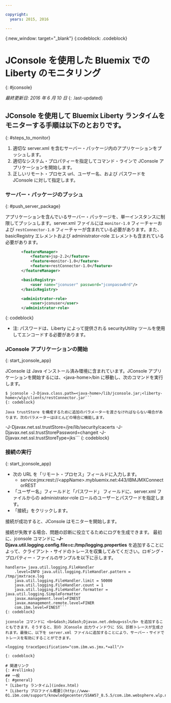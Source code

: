 ```yaml
---

copyright:
  years: 2015, 2016

---
```


{:new_window: target="_blank"}
{:codeblock: .codeblock}

# JConsole を使用した Bluemix での Liberty のモニタリング
{: #jconsole}

*最終更新日: 2016 年 6 月 10 日*
{: .last-updated}

## JConsole を使用して Bluemix Liberty ランタイムをモニターする手順は以下のとおりです。
{: #steps_to_monitor}

1. 適切な server.xml を含むサーバー・パッケージ内のアプリケーションをプッシュします。
2. 適切なシステム・プロパティーを指定してコマンド・ラインで JConsole アプリケーションを開始します。
3. 正しいリモート・プロセス url、ユーザー名、および パスワードを JConsole に対して指定します。

### サーバー・パッケージのプッシュ
{: #push_server_package}

アプリケーションを含んでいるサーバー・パッケージを、単一インスタンスに制限してプッシュします。server.xml ファイルには `monitor-1.0` フィーチャーおよび `restConnector-1.0` フィーチャーが含まれている必要があります。また、basicRegistry エレメントおよび administrator-role エレメントも含まれている必要があります。
```xml
       <featureManager>
           <feature>jsp-2.2</feature>
           <feature>monitor-1.0</feature>
           <feature>restConnector-1.0</feature>
       </featureManager>

       <basicRegistry>
           <user name="jconuser" password="jconpassw0rd"/>
       </basicRegistry>

       <administrator-role>
           <user>jconuser</user>
       </administrator-role>
```
{: codeblock}

   * 注: パスワードは、Liberty によって提供される securityUtility ツールを使用してエンコードする必要があります。

### JConsole アプリケーションの開始
{: start_jconsole_app}

JConsole は Java インストール済み環境に含まれています。JConsole アプリケーションを開始するには、&lt;java-home&gt;/bin に移動し、次のコマンドを実行します。

```
$ jconsole -J-Djava.class.path=<java-home>/lib/jconsole.jar;<liberty-home>/wlp/clients/restConnector.jar```
{: codeblock}

Java trustStore を構成するために追加のパラメーターを渡さなければならない場合があります。次のパラメーターはほとんどの場合に機能します。

```
-J-Djavax.net.ssl.trustStore=<java-home>/jre/lib/security/cacerts -J-Djavax.net.ssl.trustStorePassword=changeit -J-Djavax.net.ssl.trustStoreType=jks```
{: codeblock}

### 接続の実行
{: start_jconsole_app}
  * 次の URL を「リモート・プロセス」フィールドに入力します。
    * service:jmx:rest://&lt;appName&gt;.mybluemix.net:443/IBMJMXConnectorREST
  *  「ユーザー名」フィールドと「パスワード」 フィールドに、server.xml ファイルからの administrator-role ロールのユーザーとパスワードを指定します。
  * 「接続」をクリックします。

接続が成功すると、JConsole はモニターを開始します。

接続が失敗する場合、問題の診断に役立てるためにログを生成できます。
最初に、jconsole コマンドに **-J-Djava.util.logging.config.file=c:/tmp/logging.properties** を追加することによって、クライアント・サイドのトレースを収集してみてください。ロギング・プロパティー・ファイルのサンプルを以下に示します。
```
handlers= java.util.logging.FileHandler
    .level=INFO java.util.logging.FileHandler.pattern = /tmp/jmxtrace.log
    java.util.logging.FileHandler.limit = 50000
    java.util.logging.FileHandler.count = 1
    java.util.logging.FileHandler.formatter = java.util.logging.SimpleFormatter
    javax.management.level=FINEST
    javax.management.remote.level=FINER
    com.ibm.level=FINEST```
{: codeblock}

jconsole コマンドに <b>&dash;J&dash;Djavax.net.debug=ssl</b> を追加することもできます。そうすると、別の JConsole 出力ウィンドウに SSL 診断トレースが生成されます。最後に、以下を server.xml ファイルに追加することにより、サーバー・サイドでトレースを有効にすることができます。
```
    <logging traceSpecification="com.ibm.ws.jmx.*=all"/>
```
{: codeblock}

# 関連リンク
{: #rellinks}
## 一般
{: #general}
* [Liberty ランタイム](index.html)
* [Liberty プロファイル概要](http://www-01.ibm.com/support/knowledgecenter/SSAW57_8.5.5/com.ibm.websphere.wlp.nd.doc/ae/cwlp_about.html)
